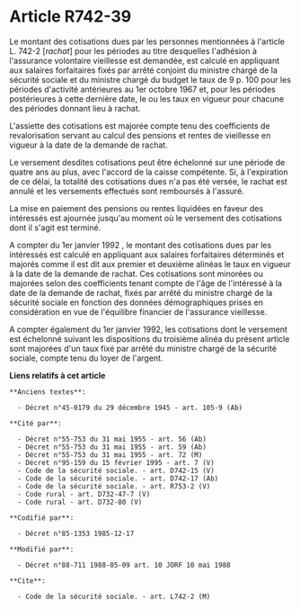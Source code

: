 # Article R742-39

Le montant des cotisations dues par les personnes mentionnées à l'article L. 742-2 [*rachat*] pour les périodes au titre
desquelles l'adhésion à l'assurance volontaire vieillesse est demandée, est calculé en appliquant aux salaires forfaitaires
fixés par arrêté conjoint du ministre chargé de la sécurité sociale et du ministre chargé du budget le taux de 9 p. 100 pour
les périodes d'activité antérieures au 1er octobre 1967 et, pour les périodes postérieures à cette dernière date, le ou les
taux en vigueur pour chacune des périodes donnant lieu à rachat. 

L'assiette des cotisations est majorée compte tenu des coefficients de revalorisation servant au calcul des pensions et
rentes de vieillesse en vigueur à la date de la demande de rachat. 

Le versement desdites cotisations peut être échelonné sur une période de quatre ans au plus, avec l'accord de la caisse
compétente. Si, à l'expiration de ce délai, la totalité des cotisations dues n'a pas été versée, le rachat est annulé et les
versements effectués sont remboursés à l'assuré. 

La mise en paiement des pensions ou rentes liquidées en faveur des intéressés est ajournée jusqu'au moment où le versement
des cotisations dont il s'agit est terminé. 

A compter du 1er janvier 1992       , le montant des cotisations dues par les intéressés est calculé en appliquant aux
salaires forfaitaires déterminés et majorés comme il est dit aux premier et deuxième alinéas le taux en vigueur à la date de
la demande de rachat. Ces cotisations sont minorées ou majorées selon des coefficients tenant compte de l'âge de l'intéressé
à la date de la demande de rachat, fixés par arrêté du ministre chargé de la sécurité sociale en fonction des données
démographiques prises en considération en vue de l'équilibre financier de l'assurance vieillesse. 

A compter également du 1er janvier 1992, les cotisations dont le versement est échelonné suivant les dispositions du
troisième alinéa du présent article sont majorées d'un taux fixé par arrêté du ministre chargé de la sécurité sociale, compte
tenu du loyer de l'argent.

**Liens relatifs à cet article**

	**Anciens textes**:

	  - Décret n°45-0179 du 29 décembre 1945 - art. 105-9 (Ab)

	**Cité par**:

	  - Décret n°55-753 du 31 mai 1955 - art. 56 (Ab)
	  - Décret n°55-753 du 31 mai 1955 - art. 59 (Ab)
	  - Décret n°55-753 du 31 mai 1955 - art. 72 (M)
	  - Décret n°95-159 du 15 février 1995 - art. 7 (V)
	  - Code de la sécurité sociale. - art. D742-15 (V)
	  - Code de la sécurité sociale. - art. D742-17 (Ab)
	  - Code de la sécurité sociale. - art. R753-2 (V)
	  - Code rural - art. D732-47-7 (V)
	  - Code rural - art. D732-80 (V)

	**Codifié par**:

	  - Décret n°85-1353 1985-12-17

	**Modifié par**:

	  - Décret n°88-711 1988-05-09 art. 10 JORF 10 mai 1988

	**Cite**:

	  - Code de la sécurité sociale. - art. L742-2 (M)
